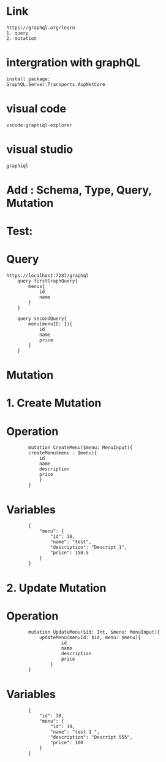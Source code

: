 # Link
 	https://graphql.org/learn
	1. query
	2. mutation

# intergration with graphQL
    install package:
    GraphQL.Server.Transports.AspNetCore
# visual code
	vscode-graphiql-explorer
# visual studio
	graphiql

# Add : Schema, Type, Query, Mutation


# Test:
#  Query
	https://localhost:7287/graphql
		query firstGraphQuery{
			menus{
				id
				name
			}
		}

		query secondQuery{
			menu(menuID: 1){
				id
				name
				price
			}
		}

# Mutation
#  1. Create Mutation
#		Operation
			mutation CreateMenu($menu: MenuInput){
			createMenu(menu : $menu){
				id
				name
				description
				price
				}
			}
#		Variables
			{
				"menu": {
					"id": 10,
					"name": "test",
					"description": "Descript 1",
					"price": 150.5
				}
			}
#  2. Update Mutation
#		Operation
			mutation UpdateMenu($id: Int, $menu: MenuInput){
				updateMenu(menuId: $id, menu: $menu){
						id
						name
						description
						price
					}
			}
#		Variables
			{
				"id": 10,
				"menu": {
					"id": 10,
					"name": "test 1 ",
					"description": "Descript 555",
					"price": 100
				}
			}